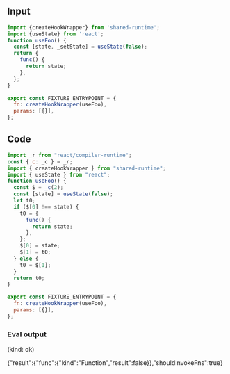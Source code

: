 
## Input

```javascript
import {createHookWrapper} from 'shared-runtime';
import {useState} from 'react';
function useFoo() {
  const [state, _setState] = useState(false);
  return {
    func() {
      return state;
    },
  };
}

export const FIXTURE_ENTRYPOINT = {
  fn: createHookWrapper(useFoo),
  params: [{}],
};

```

## Code

```javascript
import _r from "react/compiler-runtime";
const { c: _c } = _r;
import { createHookWrapper } from "shared-runtime";
import { useState } from "react";
function useFoo() {
  const $ = _c(2);
  const [state] = useState(false);
  let t0;
  if ($[0] !== state) {
    t0 = {
      func() {
        return state;
      },
    };
    $[0] = state;
    $[1] = t0;
  } else {
    t0 = $[1];
  }
  return t0;
}

export const FIXTURE_ENTRYPOINT = {
  fn: createHookWrapper(useFoo),
  params: [{}],
};

```
      
### Eval output
(kind: ok) <div>{"result":{"func":{"kind":"Function","result":false}},"shouldInvokeFns":true}</div>
